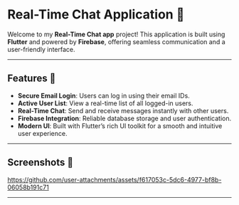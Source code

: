 # Real-Time Chat Application 🚀  

Welcome to my **Real-Time Chat app** project! This application is built using **Flutter** and powered by **Firebase**, offering seamless communication and a user-friendly interface.  

---

## Features 🌟  
- **Secure Email Login**: Users can log in using their email IDs.  
- **Active User List**: View a real-time list of all logged-in users.  
- **Real-Time Chat**: Send and receive messages instantly with other users.  
- **Firebase Integration**: Reliable database storage and user authentication.  
- **Modern UI**: Built with Flutter’s rich UI toolkit for a smooth and intuitive user experience.  

---

## Screenshots 📸  




https://github.com/user-attachments/assets/f617053c-5dc6-4977-bf8b-06058b191c71


---
